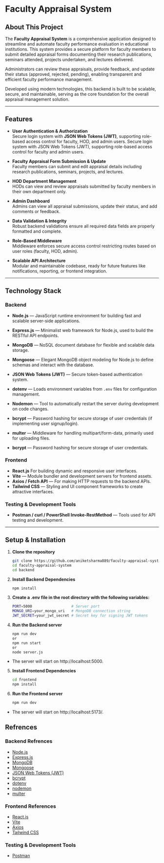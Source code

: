 # Faculty Appraisal System

## About This Project

The **Faculty Appraisal System** is a comprehensive application designed to streamline and automate faculty performance evaluation in educational institutions. This system provides a secure platform for faculty members to submit detailed appraisal forms documenting their research publications, seminars attended, projects undertaken, and lectures delivered.


Administrators can review these appraisals, provide feedback, and update their status (approved, rejected, pending), enabling transparent and efficient faculty performance management.

Developed using modern technologies, this backend is built to be scalable, secure, and maintainable, serving as the core foundation for the overall appraisal management solution.

---

## Features

- **User Authentication & Authorization**  
  Secure login system with **JSON Web Tokens (JWT)**, supporting role-based access control for faculty, HOD, and admin users.
  Secure login system with JSON Web Tokens (JWT), supporting role-based access control for faculty and admin users.

- **Faculty Appraisal Form Submission & Update**  
  Faculty members can submit and edit appraisal details including research publications, seminars, projects, and lectures.

- **HOD Department Management**  
  HODs can view and review appraisals submitted by faculty members in their own department only.

- **Admin Dashboard**  
  Admins can view all appraisal submissions, update their status, and add comments or feedback.

- **Data Validation & Integrity**  
  Robust backend validations ensure all required data fields are properly formatted and complete.

- **Role-Based Middleware**  
  Middleware enforces secure access control restricting routes based on user roles (faculty, HOD, admin).

- **Scalable API Architecture**  
  Modular and maintainable codebase, ready for future features like notifications, reporting, or frontend integration.

---


## Technology Stack

### Backend
- **Node.js** — JavaScript runtime environment for building fast and scalable server-side applications.
- **Express.js** — Minimalist web framework for Node.js, used to build the RESTful API endpoints.
- **MongoDB** — NoSQL document database for flexible and scalable data storage.
- **Mongoose** — Elegant MongoDB object modeling for Node.js to define schemas and interact with the database.
- **JSON Web Tokens (JWT)** — Secure token-based authentication system.
- **dotenv** — Loads environment variables from `.env` files for configuration management.
- **Nodemon** — Tool to automatically restart the server during development on code changes.

- **bcrypt** — Password hashing for secure storage of user credentials (if implementing user signup/login).
- **multer** — Middleware for handling multipart/form-data, primarily used for uploading files.

- **bcrypt** — Password hashing for secure storage of user credentials.

### Frontend
- **React.js** For building dynamic and responsive user interfaces.
- **Vite** — Module bundler and development servers for frontend assets.
- **Axios / Fetch API** — For making HTTP requests to the backend APIs.
- **Tailwind CSS** — Styling and UI component frameworks to create attractive interfaces.

### Testing & Development Tools
- **Postman / curl / PowerShell Invoke-RestMethod** — Tools used for API testing and development.

---

## Setup & Installation

1. **Clone the repository**

   ```bash
   git clone https://github.com/aniketsharma889/faculty-appraisal-system.git
   cd faculty-appraisal-system
   cd backend
   ```
2. **Install Backend Dependencies**

    ```bash
    npm install
    ```
3. **Create a .env file in the root directory with the following variables:**

    ```bash
   PORT=5000                  # Server port
   MONGO_URI=your_mongo_uri   # MongoDB connection string
   JWT_SECRET=your_jwt_secret # Secret key for signing JWT tokens
    ```
4. **Run the Backend server**

    ```bash
    npm run dev
    or
    npm run start
    or
    node server.js
    ```
- The server will start on http://localhost:5000.

5. **Install Frontend Dependencies**

    ```bash
    cd frontend
    npm install
    ```
6. **Run the Frontend server**

    ```bash
    npm run dev
    ```
- The server will start on http://localhost:5173/.


## Refrences

### Backend Refrences

- [Node.js](https://nodejs.org/)
- [Express.js](https://expressjs.com/)
- [MongoDB](https://www.mongodb.com/)
- [Mongoose](https://mongoosejs.com/)
- [JSON Web Tokens (JWT)](https://github.com/auth0/node-jsonwebtoken#readme)
- [bcrypt](https://github.com/kelektiv/node.bcrypt.js/)
- [dotenv](https://github.com/motdotla/dotenv)
- [nodemon](https://github.com/remy/nodemon#nodemon)
- [multer](https://github.com/expressjs/multer)
### Frontend References
- [React.js](https://reactjs.org/) 
- [Vite](https://vitejs.dev/) 
- [Axios](https://axios-http.com/) 
- [Tailwind CSS](https://tailwindcss.com/) 

### Testing & Development Tools

- [Postman](https://www.postman.com/)